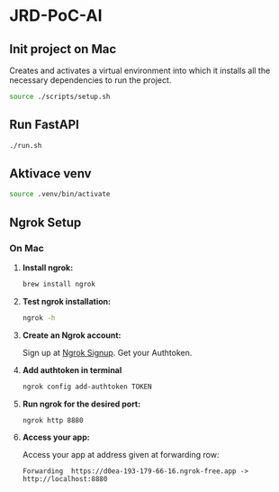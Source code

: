 # JRD-PoC-AI

## Init project on Mac

Creates and activates a virtual environment into which it installs all the necessary dependencies to run the project.

```bash
source ./scripts/setup.sh
```

## Run FastAPI

```bash
./run.sh
```

## Aktivace venv

```bash
source .venv/bin/activate 
```

## Ngrok Setup

### On Mac

1. **Install ngrok:**

    ```bash
    brew install ngrok
    ```

2. **Test ngrok installation:**

    ```bash
    ngrok -h
    ```

3. **Create an Ngrok account:**

    Sign up at [Ngrok Signup](https://dashboard.ngrok.com/signup). Get your Authtoken.

4. **Add authtoken in terminal**
    
    ```bash
    ngrok config add-authtoken TOKEN
    ```

5. **Run ngrok for the desired port:**

    ```bash
    ngrok http 8880
    ```

6. **Access your app:**

    Access your app at address given at forwarding row:

    ```
    Forwarding  https://d0ea-193-179-66-16.ngrok-free.app -> http://localhost:8880    
    ```
